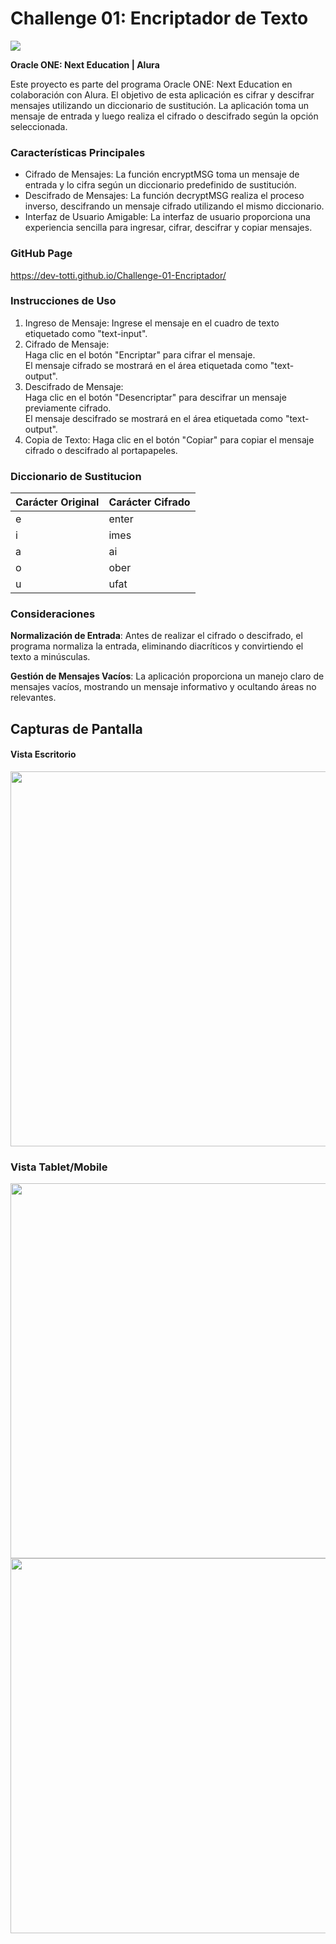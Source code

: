 # Challenge 01: Encriptador de Texto

<img src="https://github.com/Dev-Totti/Challenge-01-Encriptador/assets/92545913/b7399ddb-55d3-40fc-b38e-6f324e5d721a">

**Oracle ONE: Next Education | Alura**

Este proyecto es parte del programa Oracle ONE: Next Education en colaboración con Alura. El objetivo de esta aplicación es cifrar y descifrar mensajes utilizando un diccionario de sustitución. La aplicación toma un mensaje de entrada y luego realiza el cifrado o descifrado según la opción seleccionada.

### Características Principales
* Cifrado de Mensajes: La función encryptMSG toma un mensaje de entrada y lo cifra según un diccionario predefinido de sustitución.
* Descifrado de Mensajes: La función decryptMSG realiza el proceso inverso, descifrando un mensaje cifrado utilizando el mismo diccionario.
* Interfaz de Usuario Amigable: La interfaz de usuario proporciona una experiencia sencilla para ingresar, cifrar, descifrar y copiar mensajes.

### GitHub Page
https://dev-totti.github.io/Challenge-01-Encriptador/

### Instrucciones de Uso
1. Ingreso de Mensaje: Ingrese el mensaje en el cuadro de texto etiquetado como "text-input".
2. Cifrado de Mensaje:  
Haga clic en el botón "Encriptar" para cifrar el mensaje.  
El mensaje cifrado se mostrará en el área etiquetada como "text-output".
3. Descifrado de Mensaje:  
Haga clic en el botón "Desencriptar" para descifrar un mensaje previamente cifrado.  
El mensaje descifrado se mostrará en el área etiquetada como "text-output".
4. Copia de Texto: Haga clic en el botón "Copiar" para copiar el mensaje cifrado o descifrado al portapapeles.

### Diccionario de Sustitucion
|Carácter Original|Carácter Cifrado|
|---|---|
|e|enter|
|i|imes|
|a|ai|
|o|ober|
|u|ufat|

### Consideraciones
**Normalización de Entrada**: Antes de realizar el cifrado o descifrado, el programa normaliza la entrada, eliminando diacríticos y convirtiendo el texto a minúsculas.

**Gestión de Mensajes Vacíos**: La aplicación proporciona un manejo claro de mensajes vacíos, mostrando un mensaje informativo y ocultando áreas no relevantes.

## Capturas de Pantalla
#### Vista Escritorio
<img src="https://github.com/Dev-Totti/Challenge-01-Encriptador/assets/92545913/b31b9741-93bc-41e2-b113-b0d96fca66f1" height="600px">

### Vista Tablet/Mobile
<img src="https://github.com/Dev-Totti/Challenge-01-Encriptador/assets/92545913/d0bbaa41-30f0-4206-9280-b374e6ba011c" height="600px">
<img src="https://github.com/Dev-Totti/Challenge-01-Encriptador/assets/92545913/2824c4a5-790e-403a-9a0b-8eec6afa3ba4" height="600px">
